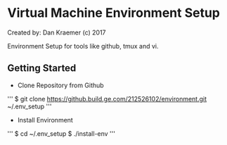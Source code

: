 # Virtual Machine Environment Setup

Created by:  Dan Kraemer  (c) 2017

Environment Setup for tools like github, tmux and vi.

## Getting Started

- Clone Repository from Github

'''
 $ git clone https://github.build.ge.com/212526102/environment.git ~/.env_setup
'''

- Install Environment

'''
 $ cd ~/.env_setup
 $ ./install-env
'''
